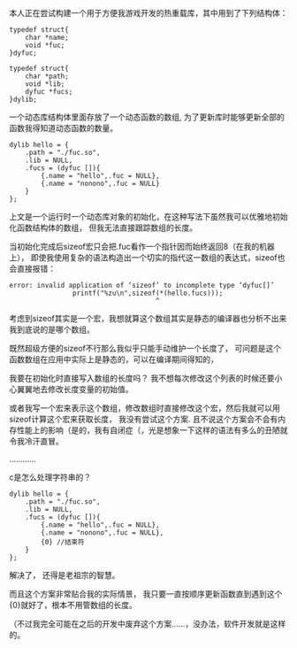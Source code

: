 本人正在尝试构建一个用于方便我游戏开发的热重载库，其中用到了下列结构体：

	typedef struct{
		char *name;
		void *fuc;
	}dyfuc;

	typedef struct{
		char *path;
		void *lib;
		dyfuc *fucs;
	}dylib;

一个动态库结构体里面存放了一个动态函数的数组,
为了更新库时能够更新全部的函数我得知道动态函数的数量。

	dylib hello = {
		.path = "./fuc.so",
		.lib = NULL,
		.fucs = (dyfuc []){
			{.name = "hello",.fuc = NULL},
			{.name = "nonono",.fuc = NULL}
		}
	};

上文是一个运行时一个动态库对象的初始化，在这种写法下虽然我可以优雅地初始化函数结构体的数组，
但我无法直接跟踪数组的长度。

当初始化完成后sizeof宏只会把.fuc看作一个指针因而始终返回8（在我的机器上），
即使我使用复杂的语法构造出一个切实的指代这一数组的表达式，sizeof也会直接报错：

    error: invalid application of ‘sizeof’ to incomplete type ‘dyfuc[]’  
                    printf("%zu\n",sizeof(*(hello.fucs)));  
                                         ^  


考虑到sizeof其实是一个宏，我想就算这个数组其实是静态的编译器也分析不出来我到底说的是哪个数组。

既然超级方便的sizeof不行那么我似乎只能手动维护一个长度了，
可问题是这个函数数组在应用中实际上是静态的，可以在编译期间得知的，

我要在初始化时直接写入数组的长度吗？
我不想每次修改这个列表的时候还要小心翼翼地去修改长度变量的初始值。

或者我写一个宏来表示这个数组，修改数组时直接修改这个宏，然后我就可以用sizeof计算这个宏来获取长度，
我没有尝试这个方案.
且不说这个方案会不会有内存性能上的影响（是的，我有自闭症（，光是想象一下这样的语法有多么的丑陋就令我冷汗直冒。

…………

c是怎么处理字符串的？

	dylib hello = {
		.path = "./fuc.so",
		.lib = NULL,
		.fucs = (dyfuc []){
			{.name = "hello",.fuc = NULL},
			{.name = "nonono",.fuc = NULL},
			{0} //结束符
		}
	};

解决了，
还得是老祖宗的智慧。

而且这个方案非常贴合我的实际情景，
我只要一直按顺序更新函数直到遇到这个{0}就好了，根本不用管数组的长度。

（不过我完全可能在之后的开发中废弃这个方案……，没办法，软件开发就是这样的。
